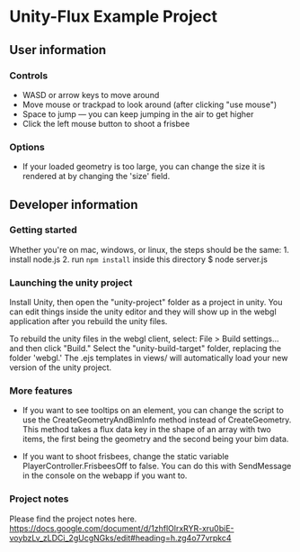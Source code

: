 # Unity-Flux Example Project

## User information

### Controls

  * WASD or arrow keys to move around
  * Move mouse or trackpad to look around (after clicking "use mouse")
  * Space to jump — you can keep jumping in the air to get higher
  * Click the left mouse button to shoot a frisbee

### Options

  * If your loaded geometry is too large, you can change the size it is rendered
  at by changing the 'size' field.

## Developer information

### Getting started

Whether you're on mac, windows, or linux, the steps should be the same:
    1. install node.js
    2. run `npm install` inside this directory
    $ node server.js

### Launching the unity project

Install Unity, then open the "unity-project" folder as a project in unity.
You can edit things inside the unity editor and they will show up in the webgl
application after you rebuild the unity files.

To rebuild the unity files in the webgl client, select: File > Build settings...
and then click "Build." Select the "unity-build-target" folder, replacing the
folder 'webgl.' The .ejs templates in views/ will automatically load your new
version of the unity project.

### More features

* If you want to see tooltips on an element, you can change the script to use
the CreateGeometryAndBimInfo method instead of CreateGeometry. This method
takes a flux data key in the shape of an array with two items, the first being
the geometry and the second being your bim data.

* If you want to shoot frisbees, change the static variable
PlayerController.FrisbeesOff to false. You can do this with SendMessage
in the console on the webapp if you want to.

### Project notes

Please find the project notes here.
https://docs.google.com/document/d/1zhflOlrxRYR-xru0biE-voybzLv_zLDCi_2gUcgNGks/edit#heading=h.zg4o77vrpkc4
